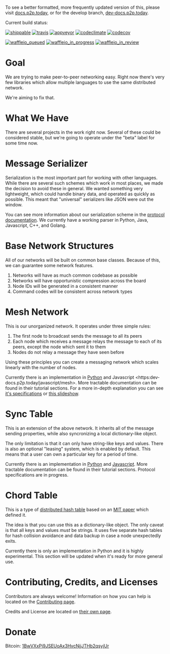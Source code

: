To see a better formatted, more frequently updated version of this, please visit [docs.p2p.today](https://docs.p2p.today), or for the develop branch, [dev-docs.p2p.today](https://dev-docs.p2p.today).

Current build status:

[![shippable](https://img.shields.io/shippable/5750887b2a8192902e225466/develop.svg?maxAge=3600&label=Linux)](https://app.shippable.com/projects/5750887b2a8192902e225466) [![travis](https://img.shields.io/travis/p2p-today/p2p-project/develop.svg?maxAge=3600&label=OSX)](https://travis-ci.org/p2p-today/p2p-project) [![appveyor](https://img.shields.io/appveyor/ci/gappleto97/p2p-project-fowii/develop.svg?maxAge=3600&label=Windows)](https://ci.appveyor.com/project/gappleto97/p2p-project-fowii) [![codeclimate](https://img.shields.io/codeclimate/github/gappleto97/p2p-project.svg?maxAge=3600)](https://codeclimate.com/github/gappleto97/p2p-project) [![codecov](https://img.shields.io/codecov/c/github/p2p-today/p2p-project/develop.svg?maxAge=3600)](https://codecov.io/gh/p2p-today/p2p-project)

[![waffleio\_queued](https://img.shields.io/waffle/label/p2p-today/p2p-project/queued.svg?maxAge=3600&labal=queued)](https://waffle.io/p2p-today/p2p-project) [![waffleio\_in\_progress](https://img.shields.io/waffle/label/p2p-today/p2p-project/in%20progress.svg?maxAge=3600&labal=in%20progress)](https://waffle.io/p2p-today/p2p-project) [![waffleio\_in\_review](https://img.shields.io/waffle/label/p2p-today/p2p-project/in%20review.svg?maxAge=3600&label=in%20review)](https://waffle.io/p2p-today/p2p-project)

Goal
====

We are trying to make peer-to-peer networking easy. Right now there's very few libraries which allow multiple languages to use the same distributed network.

We're aiming to fix that.

What We Have
============

There are several projects in the work right now. Several of these could be considered stable, but we're going to operate under the "beta" label for some time now.

Message Serializer
==================

Serialization is the most important part for working with other languages. While there are several such schemes which work in most places, we made the decision to avoid these in general. We wanted something very lightweight, which could handle binary data, and operated as quickly as possible. This meant that "universal" serializers like JSON were out the window.

You can see more information about our serialization scheme in the [protocol documentation](./docs/protocol/serialization.rst). We currently have a working parser in Python, Java, Javascript, C++, and Golang.

Base Network Structures
=======================

All of our networks will be built on common base classes. Because of this, we can guarantee some network features.

1.  Networks will have as much common codebase as possible
2.  Networks will have opportunistic compression across the board
3.  Node IDs will be generated in a consistent manner
4.  Command codes will be consistent across network types

Mesh Network
============

This is our unorganized network. It operates under three simple rules:

1.  The first node to broadcast sends the message to all its peers
2.  Each node which receives a message relays the message to each of its peers, except the node which sent it to them
3.  Nodes do not relay a message they have seen before

Using these principles you can create a messaging network which scales linearly with the number of nodes.

Currently there is an implementation in [Python](https:dev-docs.p2p.today/python/mesh) and Javascript &lt;https:dev-docs.p2p.today/javascript/mesh&gt;. More tractable documentation can be found in their tutorial sections. For a more in-depth explanation you can see [it's specifications](https:dev-docs.p2p.today/protocol/mesh) or [this slideshow](http://slides.p2p.today/).

Sync Table
==========

This is an extension of the above network. It inherits all of the message sending properties, while also syncronizing a local dictionary-like object.

The only limitation is that it can only have string-like keys and values. There is also an optional "leasing" system, which is enabled by default. This means that a user can own a particular key for a period of time.

Currently there is an implementation in [Python](https://dev-docs.p2p.today/python/sync) and [Javascript](https://dev-docs.p2p.today/javascript/sync). More tractable documentation can be found in their tutorial sections. Protocol specifications are in progress.

Chord Table
===========

This is a type of [distributed hash table](https://en.wikipedia.org/wiki/Distributed_hash_table) based on an [MIT paper](https://pdos.csail.mit.edu/papers/chord:sigcomm01/chord_sigcomm.pdf) which defined it.

The idea is that you can use this as a dictionary-like object. The only caveat is that all keys and values *must* be strings. It uses five separate hash tables for hash collision avoidance and data backup in case a node unexpectedly exits.

Currently there is only an implementation in Python and it is highly experimental. This section will be updated when it's ready for more general use.

Contributing, Credits, and Licenses
===================================

Contributors are always welcome! Information on how you can help is located on the [Contributing page](./CONTRIBUTING.rst).

Credits and License are located on [their own page](./docs/License.rst).

Donate
======

Bitcoin: [1BwVXxPj9JSEUoAx3HvcNjjJTHb2qsyjUr](https://blockchain.info/address/1BwVXxPj9JSEUoAx3HvcNjjJTHb2qsyjUr)
